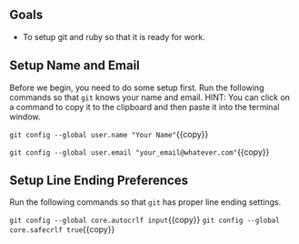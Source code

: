 
## Goals

* To setup git and ruby so that it is ready for work.

## Setup Name and Email

Before we begin, you need to do some setup first.
Run the following commands so that `git` knows your name and email.  HINT:
You can click on a command to copy it to the clipboard and then paste it
into the terminal window.

`git config --global user.name "Your Name"`{{copy}}

`git config --global user.email "your_email@whatever.com"`{{copy}}



## Setup Line Ending Preferences

Run the following commands so that `git` has proper line ending settings.

`git config --global core.autocrlf input`{{copy}}
`git config --global core.safecrlf true`{{copy}}
